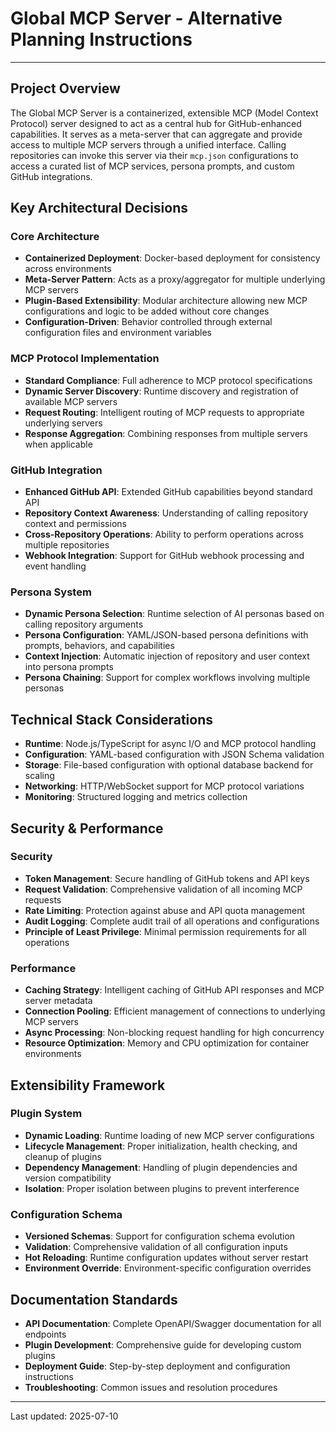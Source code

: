 # Global MCP Server - Alternative Planning Instructions

---

## Project Overview

The Global MCP Server is a containerized, extensible MCP (Model Context Protocol) server designed to act as a central hub for GitHub-enhanced capabilities. It serves as a meta-server that can aggregate and provide access to multiple MCP servers through a unified interface. Calling repositories can invoke this server via their `mcp.json` configurations to access a curated list of MCP services, persona prompts, and custom GitHub integrations.

## Key Architectural Decisions

### Core Architecture
- **Containerized Deployment**: Docker-based deployment for consistency across environments
- **Meta-Server Pattern**: Acts as a proxy/aggregator for multiple underlying MCP servers
- **Plugin-Based Extensibility**: Modular architecture allowing new MCP configurations and logic to be added without core changes
- **Configuration-Driven**: Behavior controlled through external configuration files and environment variables

### MCP Protocol Implementation
- **Standard Compliance**: Full adherence to MCP protocol specifications
- **Dynamic Server Discovery**: Runtime discovery and registration of available MCP servers
- **Request Routing**: Intelligent routing of MCP requests to appropriate underlying servers
- **Response Aggregation**: Combining responses from multiple servers when applicable

### GitHub Integration
- **Enhanced GitHub API**: Extended GitHub capabilities beyond standard API
- **Repository Context Awareness**: Understanding of calling repository context and permissions
- **Cross-Repository Operations**: Ability to perform operations across multiple repositories
- **Webhook Integration**: Support for GitHub webhook processing and event handling

### Persona System
- **Dynamic Persona Selection**: Runtime selection of AI personas based on calling repository arguments
- **Persona Configuration**: YAML/JSON-based persona definitions with prompts, behaviors, and capabilities
- **Context Injection**: Automatic injection of repository and user context into persona prompts
- **Persona Chaining**: Support for complex workflows involving multiple personas

## Technical Stack Considerations

- **Runtime**: Node.js/TypeScript for async I/O and MCP protocol handling
- **Configuration**: YAML-based configuration with JSON Schema validation
- **Storage**: File-based configuration with optional database backend for scaling
- **Networking**: HTTP/WebSocket support for MCP protocol variations
- **Monitoring**: Structured logging and metrics collection

## Security & Performance

### Security
- **Token Management**: Secure handling of GitHub tokens and API keys
- **Request Validation**: Comprehensive validation of all incoming MCP requests
- **Rate Limiting**: Protection against abuse and API quota management
- **Audit Logging**: Complete audit trail of all operations and configurations
- **Principle of Least Privilege**: Minimal permission requirements for all operations

### Performance
- **Caching Strategy**: Intelligent caching of GitHub API responses and MCP server metadata
- **Connection Pooling**: Efficient management of connections to underlying MCP servers
- **Async Processing**: Non-blocking request handling for high concurrency
- **Resource Optimization**: Memory and CPU optimization for container environments

## Extensibility Framework

### Plugin System
- **Dynamic Loading**: Runtime loading of new MCP server configurations
- **Lifecycle Management**: Proper initialization, health checking, and cleanup of plugins
- **Dependency Management**: Handling of plugin dependencies and version compatibility
- **Isolation**: Proper isolation between plugins to prevent interference

### Configuration Schema
- **Versioned Schemas**: Support for configuration schema evolution
- **Validation**: Comprehensive validation of all configuration inputs
- **Hot Reloading**: Runtime configuration updates without server restart
- **Environment Override**: Environment-specific configuration overrides

## Documentation Standards

- **API Documentation**: Complete OpenAPI/Swagger documentation for all endpoints
- **Plugin Development**: Comprehensive guide for developing custom plugins
- **Deployment Guide**: Step-by-step deployment and configuration instructions
- **Troubleshooting**: Common issues and resolution procedures

---

Last updated: 2025-07-10
